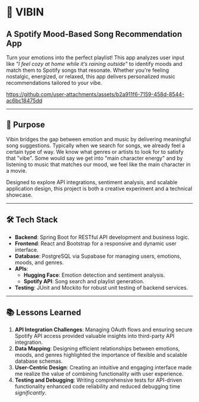 # 🎵 VIBIN 
## A Spotify Mood-Based Song Recommendation App  

Turn your emotions into the perfect playlist! This app analyzes user input like *"I feel cozy at home while it’s raining outside"* to identify moods and match them to Spotify songs that resonate. Whether you're feeling nostalgic, energized, or relaxed, this app delivers personalized music recommendations tailored to your vibe.  

https://github.com/user-attachments/assets/b2a911f6-7159-458d-8544-ac6bc18475dd

---

## 🚀 Purpose  
Vibin bridges the gap between emotion and music by delivering meaningful song suggestions. Typically when we search for songs, we already feel a certain type of way. We know what genres or artists to look for to satisfy that "vibe". Some would say we get into "main character energy" and by listening to music that matches our mood, we feel like the main character in a movie.

Designed to explore API integrations, sentiment analysis, and scalable application design, this project is both a creative experiment and a technical showcase.  

---

## 🛠️ Tech Stack  
- **Backend**: Spring Boot for RESTful API development and business logic.  
- **Frontend**: React and Bootstrap for a responsive and dynamic user interface.  
- **Database**: PostgreSQL via Supabase for managing users, emotions, moods, and genres.  
- **APIs**:  
  - **Hugging Face**: Emotion detection and sentiment analysis.  
  - **Spotify API**: Song search and playlist generation.  
- **Testing**: JUnit and Mockito for robust unit testing of backend services.  

---

## 📚 Lessons Learned  
1. **API Integration Challenges**: Managing OAuth flows and ensuring secure Spotify API access provided valuable insights into third-party API integration.  
2. **Data Mapping**: Designing efficient relationships between emotions, moods, and genres highlighted the importance of flexible and scalable database schemas.  
3. **User-Centric Design**: Creating an intuitive and engaging interface made me realize the value of combining functionality with user experience.  
4. **Testing and Debugging**: Writing comprehensive tests for API-driven functionality enhanced code reliability and reduced debugging time _significantly_.  

